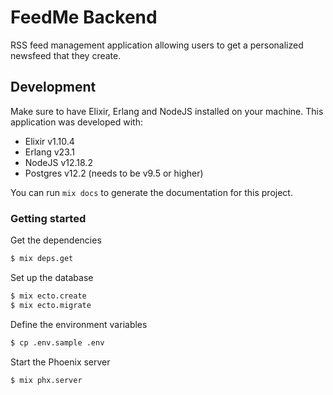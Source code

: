 # FeedMe Backend

RSS feed management application allowing users to get a personalized newsfeed that they create.

## Development

Make sure to have Elixir, Erlang and NodeJS installed on your machine. This application was developed with:

- Elixir v1.10.4
- Erlang v23.1
- NodeJS v12.18.2
- Postgres v12.2 (needs to be v9.5 or higher)

You can run `mix docs` to generate the documentation for this project.

### Getting started

Get the dependencies

```bash
$ mix deps.get
```

Set up the database

```bash
$ mix ecto.create
$ mix ecto.migrate
```

Define the environment variables

```bash
$ cp .env.sample .env
```

Start the Phoenix server

```bash
$ mix phx.server
```
